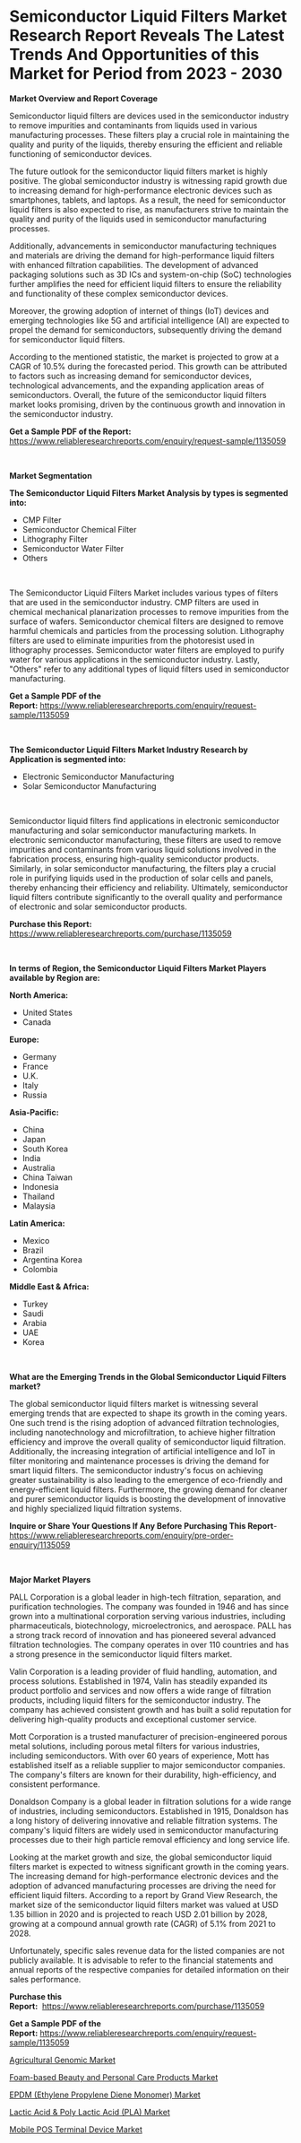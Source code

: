 <p><h1>Semiconductor Liquid Filters Market Research Report Reveals The Latest Trends And Opportunities of this Market for Period from 2023 - 2030</h1></p><p><strong>Market Overview and Report Coverage</strong></p>
<p><p>Semiconductor liquid filters are devices used in the semiconductor industry to remove impurities and contaminants from liquids used in various manufacturing processes. These filters play a crucial role in maintaining the quality and purity of the liquids, thereby ensuring the efficient and reliable functioning of semiconductor devices.</p><p>The future outlook for the semiconductor liquid filters market is highly positive. The global semiconductor industry is witnessing rapid growth due to increasing demand for high-performance electronic devices such as smartphones, tablets, and laptops. As a result, the need for semiconductor liquid filters is also expected to rise, as manufacturers strive to maintain the quality and purity of the liquids used in semiconductor manufacturing processes.</p><p>Additionally, advancements in semiconductor manufacturing techniques and materials are driving the demand for high-performance liquid filters with enhanced filtration capabilities. The development of advanced packaging solutions such as 3D ICs and system-on-chip (SoC) technologies further amplifies the need for efficient liquid filters to ensure the reliability and functionality of these complex semiconductor devices.</p><p>Moreover, the growing adoption of internet of things (IoT) devices and emerging technologies like 5G and artificial intelligence (AI) are expected to propel the demand for semiconductors, subsequently driving the demand for semiconductor liquid filters.</p><p>According to the mentioned statistic, the market is projected to grow at a CAGR of 10.5% during the forecasted period. This growth can be attributed to factors such as increasing demand for semiconductor devices, technological advancements, and the expanding application areas of semiconductors. Overall, the future of the semiconductor liquid filters market looks promising, driven by the continuous growth and innovation in the semiconductor industry.</p></p>
<p><strong>Get a Sample PDF of the Report:</strong> <a href="https://www.reliableresearchreports.com/enquiry/request-sample/1135059">https://www.reliableresearchreports.com/enquiry/request-sample/1135059</a></p>
<p>&nbsp;</p>
<p><strong>Market Segmentation</strong></p>
<p><strong>The Semiconductor Liquid Filters Market Analysis by types is segmented into:</strong></p>
<p><ul><li>CMP Filter</li><li>Semiconductor Chemical Filter</li><li>Lithography Filter</li><li>Semiconductor Water Filter</li><li>Others</li></ul></p>
<p>&nbsp;</p>
<p><p>The Semiconductor Liquid Filters Market includes various types of filters that are used in the semiconductor industry. CMP filters are used in chemical mechanical planarization processes to remove impurities from the surface of wafers. Semiconductor chemical filters are designed to remove harmful chemicals and particles from the processing solution. Lithography filters are used to eliminate impurities from the photoresist used in lithography processes. Semiconductor water filters are employed to purify water for various applications in the semiconductor industry. Lastly, "Others" refer to any additional types of liquid filters used in semiconductor manufacturing.</p></p>
<p><strong>Get a Sample PDF of the Report:</strong>&nbsp;<a href="https://www.reliableresearchreports.com/enquiry/request-sample/1135059">https://www.reliableresearchreports.com/enquiry/request-sample/1135059</a></p>
<p>&nbsp;</p>
<p><strong>The Semiconductor Liquid Filters Market Industry Research by Application is segmented into:</strong></p>
<p><ul><li>Electronic Semiconductor Manufacturing</li><li>Solar Semiconductor Manufacturing</li></ul></p>
<p>&nbsp;</p>
<p><p>Semiconductor liquid filters find applications in electronic semiconductor manufacturing and solar semiconductor manufacturing markets. In electronic semiconductor manufacturing, these filters are used to remove impurities and contaminants from various liquid solutions involved in the fabrication process, ensuring high-quality semiconductor products. Similarly, in solar semiconductor manufacturing, the filters play a crucial role in purifying liquids used in the production of solar cells and panels, thereby enhancing their efficiency and reliability. Ultimately, semiconductor liquid filters contribute significantly to the overall quality and performance of electronic and solar semiconductor products.</p></p>
<p><strong>Purchase this Report:</strong>&nbsp; <a href="https://www.reliableresearchreports.com/purchase/1135059">https://www.reliableresearchreports.com/purchase/1135059</a></p>
<p>&nbsp;</p>
<p><strong>In terms of Region, the Semiconductor Liquid Filters Market Players available by Region are:</strong></p>
<p>
    <p> <strong> North America: </strong>
        <ul>
            <li>United States</li>
            <li>Canada</li>
        </ul>
        </p> 
    <p> <strong> Europe: </strong>
        <ul>
            <li>Germany</li>
            <li>France</li>
            <li>U.K.</li>
            <li>Italy</li>
            <li>Russia</li>
        </ul>
        </p> 
    <p> <strong> Asia-Pacific: </strong>
        <ul>
            <li>China</li>
            <li>Japan</li>
            <li>South Korea</li>
            <li>India</li>
            <li>Australia</li>
            <li>China Taiwan</li>
            <li>Indonesia</li>
            <li>Thailand</li>
            <li>Malaysia</li>
        </ul>
        </p> 
    <p> <strong> Latin America: </strong>
        <ul>
            <li>Mexico</li>
            <li>Brazil</li>
            <li>Argentina Korea</li>
            <li>Colombia</li>
        </ul>
        </p> 
    <p> <strong> Middle East & Africa: </strong>
        <ul>
            <li>Turkey</li>
            <li>Saudi</li>
            <li>Arabia</li>
            <li>UAE</li>
            <li>Korea</li>
        </ul>
    </p>
    </p>
<p>&nbsp;</p>
<p><strong>What are the Emerging Trends in the Global Semiconductor Liquid Filters market?</strong></p>
<p><p>The global semiconductor liquid filters market is witnessing several emerging trends that are expected to shape its growth in the coming years. One such trend is the rising adoption of advanced filtration technologies, including nanotechnology and microfiltration, to achieve higher filtration efficiency and improve the overall quality of semiconductor liquid filtration. Additionally, the increasing integration of artificial intelligence and IoT in filter monitoring and maintenance processes is driving the demand for smart liquid filters. The semiconductor industry's focus on achieving greater sustainability is also leading to the emergence of eco-friendly and energy-efficient liquid filters. Furthermore, the growing demand for cleaner and purer semiconductor liquids is boosting the development of innovative and highly specialized liquid filtration systems.</p></p>
<p><strong>Inquire or Share Your Questions If Any Before Purchasing This Report</strong>- <a href="https://www.reliableresearchreports.com/enquiry/pre-order-enquiry/1135059">https://www.reliableresearchreports.com/enquiry/pre-order-enquiry/1135059</a></p>
<p>&nbsp;</p>
<p><strong>Major Market Players</strong></p>
<p><p>PALL Corporation is a global leader in high-tech filtration, separation, and purification technologies. The company was founded in 1946 and has since grown into a multinational corporation serving various industries, including pharmaceuticals, biotechnology, microelectronics, and aerospace. PALL has a strong track record of innovation and has pioneered several advanced filtration technologies. The company operates in over 110 countries and has a strong presence in the semiconductor liquid filters market.</p><p>Valin Corporation is a leading provider of fluid handling, automation, and process solutions. Established in 1974, Valin has steadily expanded its product portfolio and services and now offers a wide range of filtration products, including liquid filters for the semiconductor industry. The company has achieved consistent growth and has built a solid reputation for delivering high-quality products and exceptional customer service.</p><p>Mott Corporation is a trusted manufacturer of precision-engineered porous metal solutions, including porous metal filters for various industries, including semiconductors. With over 60 years of experience, Mott has established itself as a reliable supplier to major semiconductor companies. The company's filters are known for their durability, high-efficiency, and consistent performance.</p><p>Donaldson Company is a global leader in filtration solutions for a wide range of industries, including semiconductors. Established in 1915, Donaldson has a long history of delivering innovative and reliable filtration systems. The company's liquid filters are widely used in semiconductor manufacturing processes due to their high particle removal efficiency and long service life.</p><p>Looking at the market growth and size, the global semiconductor liquid filters market is expected to witness significant growth in the coming years. The increasing demand for high-performance electronic devices and the adoption of advanced manufacturing processes are driving the need for efficient liquid filters. According to a report by Grand View Research, the market size of the semiconductor liquid filters market was valued at USD 1.35 billion in 2020 and is projected to reach USD 2.01 billion by 2028, growing at a compound annual growth rate (CAGR) of 5.1% from 2021 to 2028.</p><p>Unfortunately, specific sales revenue data for the listed companies are not publicly available. It is advisable to refer to the financial statements and annual reports of the respective companies for detailed information on their sales performance.</p></p>
<p><strong>Purchase this Report:</strong>&nbsp;&nbsp;<a href="https://www.reliableresearchreports.com/purchase/1135059">https://www.reliableresearchreports.com/purchase/1135059</a></p>
<p></p>
<p><strong>Get a Sample PDF of the Report:</strong>&nbsp;<a href="https://www.reliableresearchreports.com/enquiry/request-sample/1135059">https://www.reliableresearchreports.com/enquiry/request-sample/1135059</a></p>
<p><p><a href="https://www.linkedin.com/pulse/agricultural-genomic-market-size-growth-forecast-from-2023/">Agricultural Genomic Market</a></p><p><a href="https://www.linkedin.com/pulse/foam-based-beauty-personal-care-products-market-size-share/">Foam-based Beauty and Personal Care Products Market</a></p><p><a href="https://medium.com/@landis15236/epdm-ethylene-propylene-diene-monomer-market-insights-into-market-cagr-market-trends-and-4ddf552728ae">EPDM (Ethylene Propylene Diene Monomer) Market</a></p><p><a href="https://medium.com/@emiliomartelli542/decoding-lactic-acid-poly-lactic-acid-pla-market-metrics-market-share-trends-and-growth-c8e37b488a7b">Lactic Acid & Poly Lactic Acid (PLA) Market</a></p><p><a href="https://www.linkedin.com/pulse/decoding-mobile-pos-terminal-device-market-deep-dive-latest/">Mobile POS Terminal Device Market</a></p></p>